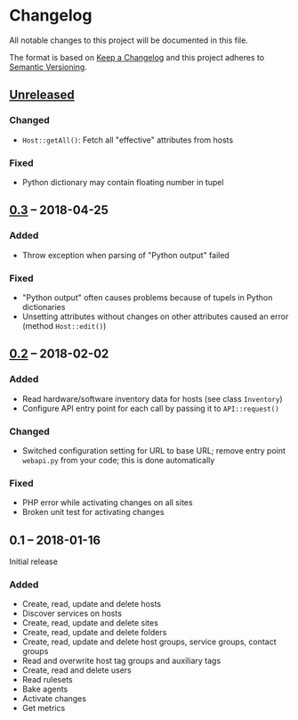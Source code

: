 #   Changelog

All notable changes to this project will be documented in this file.

The format is based on [Keep a Changelog](http://keepachangelog.com/en/1.0.0/)
and this project adheres to [Semantic Versioning](http://semver.org/spec/v2.0.0.html).


##  [Unreleased]


### Changed

-   `Host::getAll()`: Fetch all "effective" attributes from hosts


### Fixed

-   Python dictionary may contain floating number in tupel


##  [0.3] – 2018-04-25


### Added

-   Throw exception when parsing of "Python output" failed


### Fixed

-   "Python output" often causes problems because of tupels in Python dictionaries
-   Unsetting attributes without changes on other attributes caused an error (method `Host::edit()`) 


##  [0.2] – 2018-02-02


### Added

-   Read hardware/software inventory data for hosts (see class `Inventory`)
-   Configure API entry point for each call by passing it to `API::request()`


### Changed

-   Switched configuration setting for URL to base URL; remove entry point `webapi.py` from your code; this is done automatically


### Fixed

-   PHP error while activating changes on all sites
-   Broken unit test for activating changes


##  0.1 – 2018-01-16

Initial release


### Added

-   Create, read, update and delete hosts
-   Discover services on hosts
-   Create, read, update and delete sites
-   Create, read, update and delete folders
-   Create, read, update and delete host groups, service groups, contact groups
-   Read and overwrite host tag groups and auxiliary tags
-   Create, read and delete users
-   Read rulesets
-   Bake agents
-   Activate changes
-   Get metrics


[Unreleased]: https://github.com/bheisig/checkmkwebapi/compare/0.3...HEAD
[0.3]: https://github.com/bheisig/checkmkwebapi/compare/0.2...0.3
[0.2]: https://github.com/bheisig/checkmkwebapi/compare/0.1...0.2

